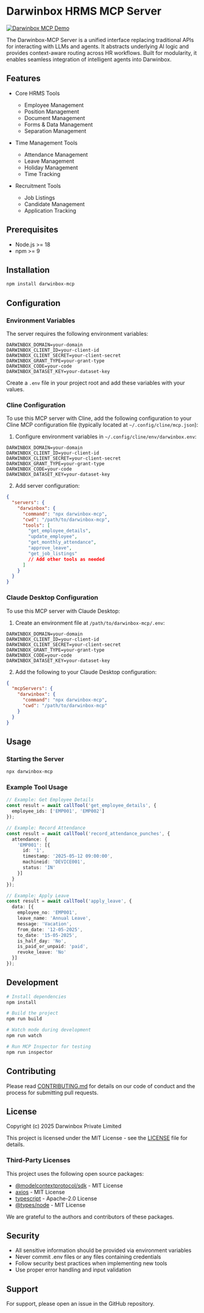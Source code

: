 # Darwinbox HRMS MCP Server

[![Darwinbox MCP Demo](https://img.youtube.com/vi/h8-0w5D8A7w/maxresdefault.jpg)](https://www.youtube.com/watch?v=h8-0w5D8A7w)

The Darwinbox-MCP Server is a unified interface replacing traditional APIs for interacting with LLMs and agents. It abstracts underlying AI logic and provides context-aware routing across HR workflows. Built for modularity, it enables seamless integration of intelligent agents into Darwinbox.

## Features

- Core HRMS Tools
  - Employee Management
  - Position Management
  - Document Management
  - Forms & Data Management
  - Separation Management

- Time Management Tools
  - Attendance Management
  - Leave Management
  - Holiday Management
  - Time Tracking

- Recruitment Tools
  - Job Listings
  - Candidate Management
  - Application Tracking

## Prerequisites

- Node.js >= 18
- npm >= 9

## Installation

```bash
npm install darwinbox-mcp
```

## Configuration

### Environment Variables

The server requires the following environment variables:

```env
DARWINBOX_DOMAIN=your-domain
DARWINBOX_CLIENT_ID=your-client-id
DARWINBOX_CLIENT_SECRET=your-client-secret
DARWINBOX_GRANT_TYPE=your-grant-type
DARWINBOX_CODE=your-code
DARWINBOX_DATASET_KEY=your-dataset-key
```

Create a `.env` file in your project root and add these variables with your values.

### Cline Configuration

To use this MCP server with Cline, add the following configuration to your Cline MCP configuration file (typically located at `~/.config/cline/mcp.json`):

1. Configure environment variables in `~/.config/cline/env/darwinbox.env`:
```env
DARWINBOX_DOMAIN=your-domain
DARWINBOX_CLIENT_ID=your-client-id
DARWINBOX_CLIENT_SECRET=your-client-secret
DARWINBOX_GRANT_TYPE=your-grant-type
DARWINBOX_CODE=your-code
DARWINBOX_DATASET_KEY=your-dataset-key
```

2. Add server configuration:

```json
{
  "servers": {
    "darwinbox": {
      "command": "npx darwinbox-mcp",
      "cwd": "/path/to/darwinbox-mcp",
      "tools": [
        "get_employee_details",
        "update_employee",
        "get_monthly_attendance",
        "approve_leave",
        "get_job_listings"
        // Add other tools as needed
      ]
    }
  }
}
```

### Claude Desktop Configuration

To use this MCP server with Claude Desktop:

1. Create an environment file at `/path/to/darwinbox-mcp/.env`:
```env
DARWINBOX_DOMAIN=your-domain
DARWINBOX_CLIENT_ID=your-client-id
DARWINBOX_CLIENT_SECRET=your-client-secret
DARWINBOX_GRANT_TYPE=your-grant-type
DARWINBOX_CODE=your-code
DARWINBOX_DATASET_KEY=your-dataset-key
```

2. Add the following to your Claude Desktop configuration:

```json
{
  "mcpServers": {
    "darwinbox": {
      "command": "npx darwinbox-mcp",
      "cwd": "/path/to/darwinbox-mcp"
    }
  }
}
```

## Usage

### Starting the Server

```bash
npx darwinbox-mcp
```

### Example Tool Usage

```typescript
// Example: Get Employee Details
const result = await callTool('get_employee_details', {
  employee_ids: ['EMP001', 'EMP002']
});

// Example: Record Attendance
const result = await callTool('record_attendance_punches', {
  attendance: {
    'EMP001': [{
      id: '1',
      timestamp: '2025-05-12 09:00:00',
      machineid: 'DEVICE001',
      status: 'IN'
    }]
  }
});

// Example: Apply Leave
const result = await callTool('apply_leave', {
  data: [{
    employee_no: 'EMP001',
    leave_name: 'Annual Leave',
    message: 'Vacation',
    from_date: '12-05-2025',
    to_date: '15-05-2025',
    is_half_day: 'No',
    is_paid_or_unpaid: 'paid',
    revoke_leave: 'No'
  }]
});
```

## Development

```bash
# Install dependencies
npm install

# Build the project
npm run build

# Watch mode during development
npm run watch

# Run MCP Inspector for testing
npm run inspector
```

## Contributing

Please read [CONTRIBUTING.md](CONTRIBUTING.md) for details on our code of conduct and the process for submitting pull requests.

## License

Copyright (c) 2025 Darwinbox Private Limited

This project is licensed under the MIT License - see the [LICENSE](LICENSE) file for details.

### Third-Party Licenses

This project uses the following open source packages:

- [@modelcontextprotocol/sdk](https://github.com/modelcontextprotocol/sdk) - MIT License
- [axios](https://github.com/axios/axios) - MIT License
- [typescript](https://github.com/microsoft/TypeScript) - Apache-2.0 License
- [@types/node](https://github.com/DefinitelyTyped/DefinitelyTyped) - MIT License

We are grateful to the authors and contributors of these packages.

## Security

- All sensitive information should be provided via environment variables
- Never commit .env files or any files containing credentials
- Follow security best practices when implementing new tools
- Use proper error handling and input validation

## Support

For support, please open an issue in the GitHub repository.
